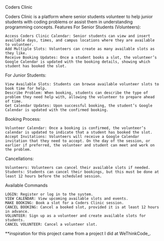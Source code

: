 Coders Clinic

Coders Clinic is a platform where senior students volunteer to help junior students with coding problems or assist them in understanding programming concepts.
Features
For Senior Students (Volunteers):

    Access Coders Clinic Calendar: Senior students can view and insert available days, times, and campus locations where they are available to volunteer.
    Add Multiple Slots: Volunteers can create as many available slots as they like.
    Receive Booking Updates: Once a student books a slot, the volunteer’s Google Calendar is updated with the booking details, showing which student has booked the slot.

For Junior Students:

    View Available Slots: Students can browse available volunteer slots to book time for help.
    Describe Problem: When booking, students can describe the type of problem they need help with, allowing the volunteer to prepare ahead of time.
    Get Calendar Updates: Upon successful booking, the student’s Google Calendar is updated with the confirmed booking.

Booking Process:

    Volunteer Calendar: Once a booking is confirmed, the volunteer’s calendar is updated to indicate that a student has booked the slot.
    Accept Invitations: Volunteers will receive a Google Calendar invitation that they need to accept. On the day of the session, or earlier if preferred, the volunteer and student can meet and work on the problem.

Cancellations:

    Volunteers: Volunteers can cancel their available slots if needed.
    Students: Students can cancel their bookings, but this must be done at least 12 hours before the scheduled session.

Available Commands

    LOGIN: Register or log in to the system.
    VIEW CALENDAR: View upcoming available slots and events.
    MAKE BOOKING: Book a slot for a Coders Clinic session.
    CANCEL BOOKING: Cancel a booked slot, provided it is at least 12 hours in advance.
    VOLUNTEER: Sign up as a volunteer and create available slots for students.
    CANCEL VOLUNTEER: Cancel a volunteer slot.



**inspiration for this project came from a project I did at WeThinkCode_.
